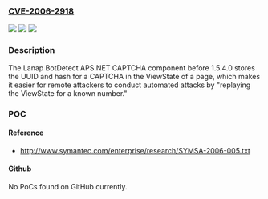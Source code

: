 ### [CVE-2006-2918](https://cve.mitre.org/cgi-bin/cvename.cgi?name=CVE-2006-2918)
![](https://img.shields.io/static/v1?label=Product&message=n%2Fa&color=blue)
![](https://img.shields.io/static/v1?label=Version&message=n%2Fa&color=blue)
![](https://img.shields.io/static/v1?label=Vulnerability&message=n%2Fa&color=brighgreen)

### Description

The Lanap BotDetect APS.NET CAPTCHA component before 1.5.4.0 stores the UUID and hash for a CAPTCHA in the ViewState of a page, which makes it easier for remote attackers to conduct automated attacks by "replaying the ViewState for a known number."

### POC

#### Reference
- http://www.symantec.com/enterprise/research/SYMSA-2006-005.txt

#### Github
No PoCs found on GitHub currently.

